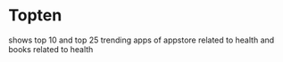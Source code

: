 # Topten
shows top 10 and top 25 trending apps of appstore related to health and books related to health
